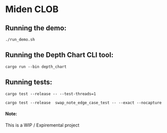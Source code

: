 # Miden CLOB

## Running the demo:
```
./run_demo.sh
```

## Running the Depth Chart CLI tool:
```
cargo run --bin depth_chart
```

## Running tests:
```
cargo test --release -- --test-threads=1
```

```
cargo test --release  swap_note_edge_case_test -- --exact --nocapture
```

#### Note:
This is a WIP / Expiremental project